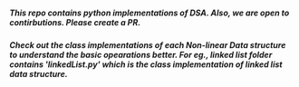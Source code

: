 ##### This repo contains python implementations of DSA. Also, we are open to contirbutions. Please create a PR.
##### Check out the class implementations of each Non-linear Data structure to understand the basic opearations better. For eg., linked list folder contains 'linkedList.py' which is the class implementation of linked list data structure.